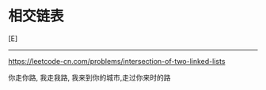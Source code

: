 # 相交链表
[E]

---
https://leetcode-cn.com/problems/intersection-of-two-linked-lists

你走你路, 我走我路, 我来到你的城市,走过你来时的路
